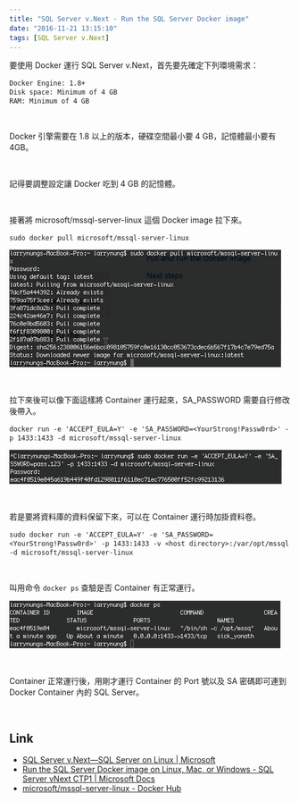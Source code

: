 ```yaml
---
title: "SQL Server v.Next - Run the SQL Server Docker image"
date: "2016-11-21 13:15:10"
tags: [SQL Server v.Next]
---
```



要使用 Docker 運行 SQL Server v.Next，首先要先確定下列環境需求：  

<!-- More -->

    Docker Engine: 1.8+  
    Disk space: Minimum of 4 GB  
    RAM: Minimum of 4 GB  

<br/>


Docker 引擎需要在 1.8 以上的版本，硬碟空間最小要 4 GB，記憶體最小要有 4GB。  

<br/>


記得要調整設定讓 Docker 吃到 4 GB 的記憶體。  

<br/>


接著將 microsoft/mssql-server-linux 這個 Docker image 拉下來。  

    sudo docker pull microsoft/mssql-server-linux

![1.png](1.png)

<br/>


拉下來後可以像下面這樣將 Container 運行起來，SA_PASSWORD 需要自行修改後帶入。  

	docker run -e 'ACCEPT_EULA=Y' -e 'SA_PASSWORD=<YourStrong!Passw0rd>' -p 1433:1433 -d microsoft/mssql-server-linux
	
![2.png](2.png)

<br/>


若是要將資料庫的資料保留下來，可以在 Container 運行時加掛資料卷。  

    sudo docker run -e 'ACCEPT_EULA=Y' -e 'SA_PASSWORD=<YourStrong!Passw0rd>' -p 1433:1433 -v <host directory>:/var/opt/mssql -d microsoft/mssql-server-linux 

<br/>


叫用命令 `docker ps` 查驗是否 Container 有正常運行。  

![3.png](3.png)

<br/>


Container 正常運行後，用剛才運行 Container 的 Port 號以及 SA 密碼即可連到 Docker Container 內的 SQL Server。  

<br/>


Link
----
* [SQL Server v.Next—SQL Server on Linux | Microsoft](https://www.microsoft.com/en-us/sql-server/sql-server-vnext-including-Linux)
* [Run the SQL Server Docker image on Linux, Mac, or Windows - SQL Server vNext CTP1 | Microsoft Docs](https://docs.microsoft.com/zh-tw/sql/linux/sql-server-linux-setup-docker)
* [microsoft/mssql-server-linux - Docker Hub](https://hub.docker.com/r/microsoft/mssql-server-linux/)
